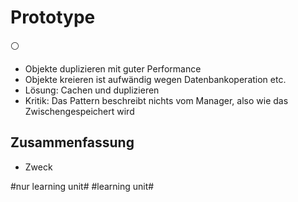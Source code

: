 
# Prototype
⚪️

- Objekte duplizieren mit guter Performance
- Objekte kreieren ist aufwändig wegen Datenbankoperation etc.
- Lösung: Cachen und duplizieren
- Kritik:  Das Pattern beschreibt nichts vom Manager, also wie das Zwischengespeichert wird 

## Zusammenfassung
- Zweck


#nur learning unit# #learning unit#